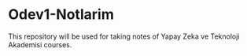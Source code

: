 # Odev1-Notlarim
This repository will be used for taking notes of Yapay Zeka ve Teknoloji Akademisi courses.
